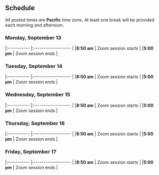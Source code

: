 ## Schedule

All posted times are **Pacific** time zone. At least one break will be provided each morning and afternoon.

### Monday, September 13

|:----------- |:------------------- |
|**8:50 am**  | Zoom session starts |
|**5:00 pm** | Zoom session ends |

### Tuesday, September 14

|:----------- |:------------------- |
|**8:50 am**  | Zoom session starts |
|**5:00 pm** | Zoom session ends |

### Wednesday, September 15

|:----------- |:------------------- |
|**8:50 am**  | Zoom session starts |
|**5:00 pm** | Zoom session ends |

### Thursday, September 16

|:----------- |:------------------- |
|**8:50 am**  | Zoom session starts |
|**5:00 pm** | Zoom session ends |

### Friday, September 17

|:----------- |:------------------- |
|**8:50 am**  | Zoom session starts |
|**5:00 pm** | Zoom session ends |
